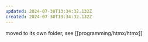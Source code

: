 ```yaml
---
updated: 2024-07-30T13:34:32.132Z
created: 2024-07-30T13:34:32.132Z
---
```

moved to its own folder, see [[programming/htmx/htmx]]
